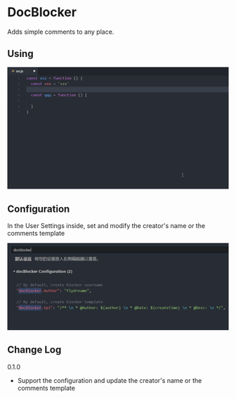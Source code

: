 # DocBlocker

Adds simple comments to any place.



## Using

![](./images/using.gif)



## Configuration

In the User Settings inside, set and modify the creator's name or the comments template

![](./images/config.png)



## Change Log

0.1.0

+ Support the configuration and update the creator's name or the comments template